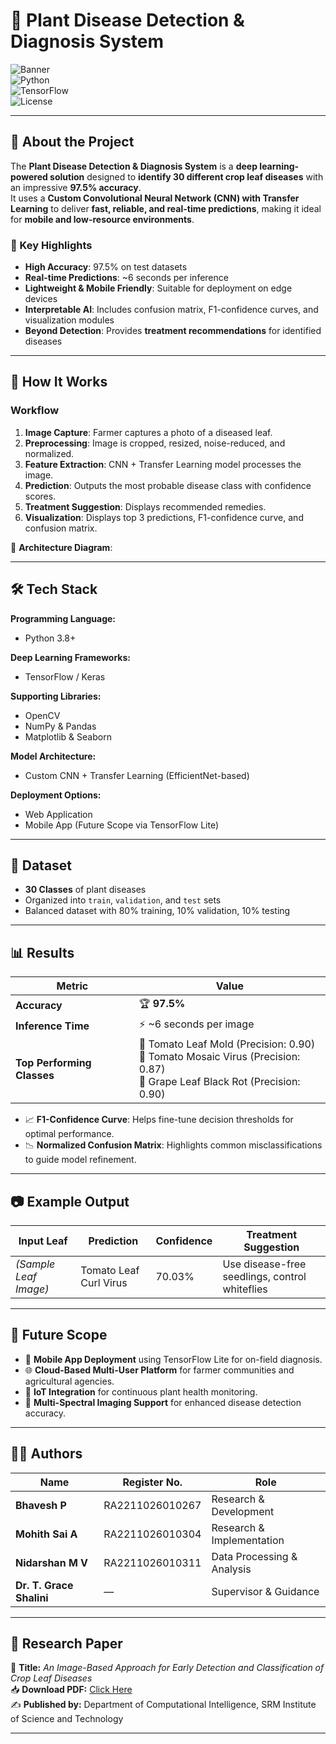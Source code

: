 # 🌿 Plant Disease Detection & Diagnosis System  

![Banner](https://img.shields.io/badge/AI-Plant%20Health-brightgreen?style=for-the-badge)  
![Python](https://img.shields.io/badge/Python-3.8%2B-blue?style=for-the-badge&logo=python)  
![TensorFlow](https://img.shields.io/badge/TensorFlow-2.x-orange?style=for-the-badge&logo=tensorflow)  
![License](https://img.shields.io/badge/License-MIT-yellow?style=for-the-badge)  

---

## 📌 About the Project  
The **Plant Disease Detection & Diagnosis System** is a **deep learning-powered solution** designed to **identify 30 different crop leaf diseases** with an impressive **97.5% accuracy**.  
It uses a **Custom Convolutional Neural Network (CNN) with Transfer Learning** to deliver **fast, reliable, and real-time predictions**, making it ideal for **mobile and low-resource environments**.  

### 🎯 Key Highlights  
- **High Accuracy**: 97.5% on test datasets  
- **Real-time Predictions**: ~6 seconds per inference  
- **Lightweight & Mobile Friendly**: Suitable for deployment on edge devices  
- **Interpretable AI**: Includes confusion matrix, F1-confidence curves, and visualization modules  
- **Beyond Detection**: Provides **treatment recommendations** for identified diseases  

---

## 🧠 How It Works  

### Workflow  
1. **Image Capture**: Farmer captures a photo of a diseased leaf.  
2. **Preprocessing**: Image is cropped, resized, noise-reduced, and normalized.  
3. **Feature Extraction**: CNN + Transfer Learning model processes the image.  
4. **Prediction**: Outputs the most probable disease class with confidence scores.  
5. **Treatment Suggestion**: Displays recommended remedies.  
6. **Visualization**: Displays top 3 predictions, F1-confidence curve, and confusion matrix.  

📌 **Architecture Diagram**:  


---

## 🛠 Tech Stack  

**Programming Language:**  
- Python 3.8+  

**Deep Learning Frameworks:**  
- TensorFlow / Keras  

**Supporting Libraries:**  
- OpenCV  
- NumPy & Pandas  
- Matplotlib & Seaborn  

**Model Architecture:**  
- Custom CNN + Transfer Learning (EfficientNet-based)  

**Deployment Options:**  
- Web Application  
- Mobile App (Future Scope via TensorFlow Lite)  

---

## 📂 Dataset  
- **30 Classes** of plant diseases  
- Organized into `train`, `validation`, and `test` sets  
- Balanced dataset with 80% training, 10% validation, 10% testing  

---


## 📊 Results  

| **Metric**            | **Value** |
|-----------------------|-----------|
| **Accuracy**          | 🏆 **97.5%** |
| **Inference Time**    | ⚡ ~6 seconds per image |
| **Top Performing Classes** | 🍅 Tomato Leaf Mold (Precision: 0.90) <br> 🍅 Tomato Mosaic Virus (Precision: 0.87) <br> 🍇 Grape Leaf Black Rot (Precision: 0.90) |

- 📈 **F1-Confidence Curve**: Helps fine-tune decision thresholds for optimal performance.  
- 📉 **Normalized Confusion Matrix**: Highlights common misclassifications to guide model refinement.  

---

## 📷 Example Output  

| **Input Leaf** | **Prediction**          | **Confidence** | **Treatment Suggestion** |
|----------------|------------------------|---------------|--------------------------|
| *(Sample Leaf Image)* | Tomato Leaf Curl Virus | 70.03%        | Use disease-free seedlings, control whiteflies |

---

## 🔮 Future Scope  

- 📱 **Mobile App Deployment** using TensorFlow Lite for on-field diagnosis.  
- 🌐 **Cloud-Based Multi-User Platform** for farmer communities and agricultural agencies.  
- 📡 **IoT Integration** for continuous plant health monitoring.  
- 🌈 **Multi-Spectral Imaging Support** for enhanced disease detection accuracy.  

---

## 👨‍💻 Authors  

| Name              | Register No.       | Role |
|-------------------|--------------------|------|
| **Bhavesh P**     | RA2211026010267    | Research & Development |
| **Mohith Sai A**  | RA2211026010304    | Research & Implementation |
| **Nidarshan M V** | RA2211026010311    | Data Processing & Analysis |
| **Dr. T. Grace Shalini** | —          | Supervisor & Guidance |

---

## 📄 Research Paper  

📌 **Title:** *An Image-Based Approach for Early Detection and Classification of Crop Leaf Diseases*  
📥 **Download PDF:** [Click Here](./SEAI_RESEARCH_PAPER_final.pdf)  
✍️ **Published by:** Department of Computational Intelligence, SRM Institute of Science and Technology  

---
